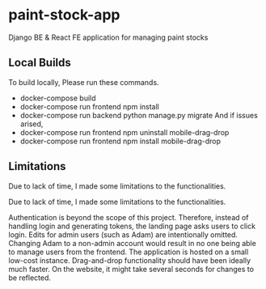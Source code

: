 # paint-stock-app
Django BE &amp; React FE application for managing paint stocks

## Local Builds
To build locally,
Please run these commands.
- docker-compose build
- docker-compose run frontend npm install
- docker-compose run backend python manage.py migrate
And if issues arised,
- docker-compose run frontend npm uninstall mobile-drag-drop
- docker-compose run frontend npm install mobile-drag-drop


## Limitations
Due to lack of time, I made some limitations to the functionalities.

Due to lack of time, I made some limitations to the functionalities.

Authentication is beyond the scope of this project. Therefore, instead of handling login and generating tokens, the landing page asks users to click login.
Edits for admin users (such as Adam) are intentionally omitted. Changing Adam to a non-admin account would result in no one being able to manage users from the frontend.
The application is hosted on a small low-cost instance. Drag-and-drop functionality should have been ideally much faster. On the website, it might take several seconds for changes to be reflected.

